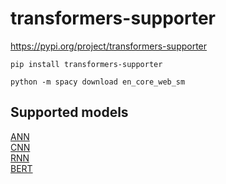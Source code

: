 # transformers-supporter

https://pypi.org/project/transformers-supporter
```
pip install transformers-supporter
```

```
python -m spacy download en_core_web_sm
```

## Supported models

[ANN](README_ann.md)  
[CNN](README_cnn.md)  
[RNN](README_rnn.md)  
[BERT](README_bert.md)
